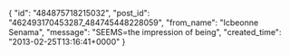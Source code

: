  {
   "id": "484875718215032",
   "post_id": "462493170453287_484745448228059",
   "from_name": "Icbeonne Senama",
   "message": "SEEMS=the impression of being",
   "created_time": "2013-02-25T13:16:41+0000"
 }
